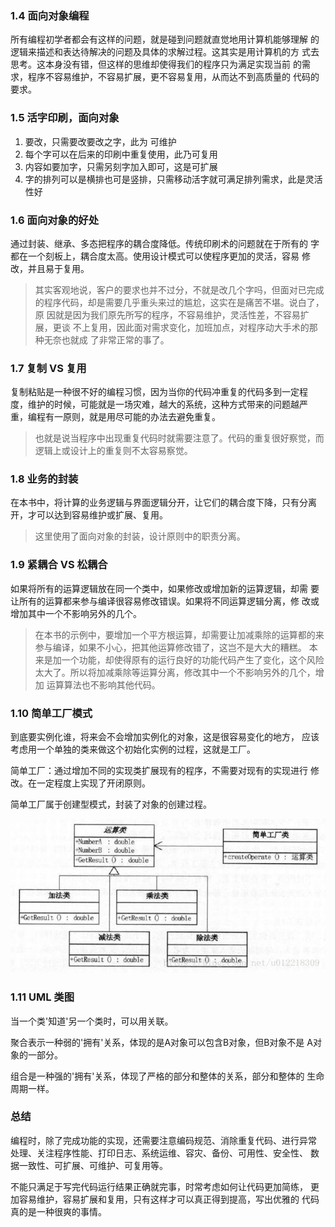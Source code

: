 ### 1.4 面向对象编程

所有编程初学者都会有这样的问题，就是碰到问题就直觉地用计算机能够理解
的逻辑来描述和表达待解决的问题及具体的求解过程。这其实是用计算机的方
式去思考。这本身没有错，但这样的思维却使得我们的程序只为满足实现当前
的需求，程序不容易维护，不容易扩展，更不容易复用，从而达不到高质量的
代码的要求。

### 1.5 活字印刷，面向对象
1. 要改，只需要改要改之字，此为 可维护
2. 每个字可以在后来的印刷中重复使用，此乃可复用
3. 内容如要加字，只需另刻字加入即可，这是可扩展
4. 字的排列可以是横排也可是竖排，只需移动活字就可满足排列需求，此是灵活性好

### 1.6 面向对象的好处

通过封装、继承、多态把程序的耦合度降低。传统印刷术的问题就在于所有的
字都在一个刻板上，耦合度太高。使用设计模式可以使程序更加的灵活，容易
修改，并且易于复用。

> 其实客观地说，客户的要求也并不过分，不就是改几个字吗，但面对已完成
的程序代码，却是需要几乎重头来过的尴尬，这实在是痛苦不堪。说白了，原
因就是因为我们原先所写的程序，不容易维护，灵活性差，不容易扩展，更谈
不上复用，因此面对需求变化，加班加点，对程序动大手术的那种无奈也就成
了非常正常的事了。

### 1.7 复制 VS 复用

复制粘贴是一种很不好的编程习惯，因为当你的代码冲重复的代码多到一定程
度，维护的时候，可能就是一场灾难，越大的系统，这种方式带来的问题越严
重，编程有一原则，就是用尽可能的办法去避免重复。

> 也就是说当程序中出现重复代码时就需要注意了。代码的重复很好察觉，而
逻辑上或设计上的重复则不太容易察觉。

### 1.8 业务的封装

在本书中，将计算的业务逻辑与界面逻辑分开，让它们的耦合度下降，只有分离
开，才可以达到容易维护或扩展、复用。

> 这里使用了面向对象的封装，设计原则中的职责分离。

### 1.9 紧耦合 VS 松耦合

如果将所有的运算逻辑放在同一个类中，如果修改或增加新的运算逻辑，却需
要让所有的运算都来参与编译很容易修改错误。如果将不同运算逻辑分离，修
改或增加其中一个不影响另外的几个。

> 在本书的示例中，要增加一个平方根运算，却需要让加减乘除的运算都的来
参与编译，如果不小心，把其他运算修改错了，这岂不是大大的糟糕。
本来是加一个功能，却使得原有的运行良好的功能代码产生了变化，这个风险
太大了。所以将加减乘除等运算分离，修改其中一个不影响另外的几个，增加
运算算法也不影响其他代码。

### 1.10 简单工厂模式

到底要实例化谁，将来会不会增加实例化的对象，这是很容易变化的地方，
应该考虑用一个单独的类来做这个初始化实例的过程，这就是工厂。

简单工厂：通过增加不同的实现类扩展现有的程序，不需要对现有的实现进行
修改。在一定程度上实现了开闭原则。

简单工厂属于创建型模式，封装了对象的创建过程。

![简单工厂](https://github.com/leihenqingze/fodder/blob/8f3bb3bde898cabf12211d92867f4e25c4e50f0c/demo-designpattern/bigtalk-designpattern/c01/singlefactory.jpg?raw=true)

### 1.11 UML 类图
当一个类'知道'另一个类时，可以用关联。

聚合表示一种弱的'拥有'关系，体现的是A对象可以包含B对象，但B对象不是
A对象的一部分。

组合是一种强的'拥有'关系，体现了严格的部分和整体的关系，部分和整体的
生命周期一样。

### 总结
编程时，除了完成功能的实现，还需要注意编码规范、消除重复代码、进行异常
处理、关注程序性能、打印日志、系统运维、容灾、备份、可用性、安全性、
数据一致性、可扩展、可维护、可复用等。

不能只满足于写完代码运行结果正确就完事，时常考虑如何让代码更加简练，
更加容易维护，容易扩展和复用，只有这样才可以真正得到提高，写出优雅的
代码真的是一种很爽的事情。